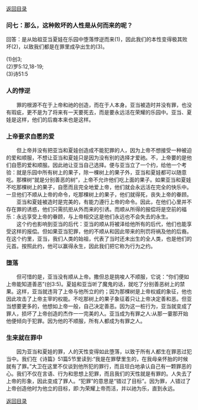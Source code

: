 [返回目录](000.md)
### **问七：那么，这种败坏的人性是从何而来的呢？**
<p>
回答：是从始祖亚当夏娃在乐园中堕落悖逆而来(1)，因此我们的本性变得极其败坏(2)，以致我们都是在罪里成孕出生的(3)。
</p>

(1)创3;<br/> (2)罗5:12,18-19;<br/> (3)诗51:5<br/> 

### **人的悖逆**
<p>
　　罪的根源不在于上帝和祂的创造，而在于人本身。亚当被造时并没有罪，也没有瑕疵，更不是为了将来有一天要死去，而是要永远活在荣耀的乐园中。亚当、夏娃是这样，他们的后裔本来也是这样。</p>

### **上帝要求自愿的爱**
<p>
　　但上帝并没有把亚当和夏娃创造成不能犯罪的人，因为上帝不想接受一种被迫的爱和顺服，不想让亚当和夏娃只是因为没有别的选择才爱祂。不，上帝要的是他们自愿的爱和顺服。因此祂让亚当自己选择。便与亚当立了一个约，给他一个考验：就是乐园中所有树上的果子，除一棵树上的果子外，亚当和夏娃都可以随意吃。那棵树“就是分别善恶的树”，上帝不允许他们吃上面的果子。如果亚当和夏娃不吃那棵树上的果子，自愿而且完全地爱上帝，他们就会永远活在完全的快乐中。一旦他们不顺从上帝的命令，吃那棵树上的果子，他们就得死，丧失上帝的眷顾。<br/> 
　　亚当和夏娃被造时是完美的，有能力遵行上帝的命令。因此，在他们心里并不存在罪的诱惑，他们只需抗拒从外而来的引诱。而顺从所得的报偿将是空前的福乐：永远享受上帝的眷顾，与上帝相交这是他们永远也不会失去的永生。<br/> 
　　这个约也影响到亚当的后代：亚当的顺从将被泽给他所有的后代，他们也能享受这样的报偿。但如果亚当犯罪，他的不顺从和因此带来的刑罚将祸及他的后裔。在这个约里，亚当，我们人类的始祖，代表了当时还未出生的全人类，也是他们的元首。按照此约，他可以赢得永生，因此我们把它称为行为之约。
</p>

### **堕落**
<p>
　　但可惜的是，亚当没有顺从上帝。撒但总是挑唆人不顺服，它说：“你们便如上帝能知道善恶”(创3:5)。夏娃和亚当听了魔鬼的话，就吃了分别善恶树上的禁果。这样，亚当就违背了上帝与他所立的约；因为那棵树是上帝权威的象征，他也因此攻击了上帝主宰的权能。不吃那树上的果子象征着只让上帝决定善和恶。但亚当想要更多的，他想如上帝一般，自己决定善恶。因为这一桩行为，亚当就变成了罪人，损坏了上帝创造的杰作一一完美的人。亚当成为有罪之人:从那一霎那开始他便倾向于犯罪。因为他的不顺服，所有人都成为有罪之人。</p>

### **生来就在罪中**
<p>
　　因为亚当和夏娃的罪，人的天性变得如此堕落，以致于所有人都生在罪恶过犯当中。我们在《诗篇》51篇5节里读到:“我是在罪孽里生的，在我母亲怀胎的时候就有了罪。”大卫在这里不仅谈到他所犯的罪行，而且坦白地承认自己有一颗罪恶的心。我们不仅在言语、行为和思想上犯罪，而且我们的天性就是有罪的。人失去了上帝的形象，因此变成了罪人。“犯罪”的意思是“错过了目标”。因为罪，人错过了上帝创造他时为他立的目标，即:为荣耀上帝而活，并以祂为乐，直到永远。</p>

[返回目录](000.md)